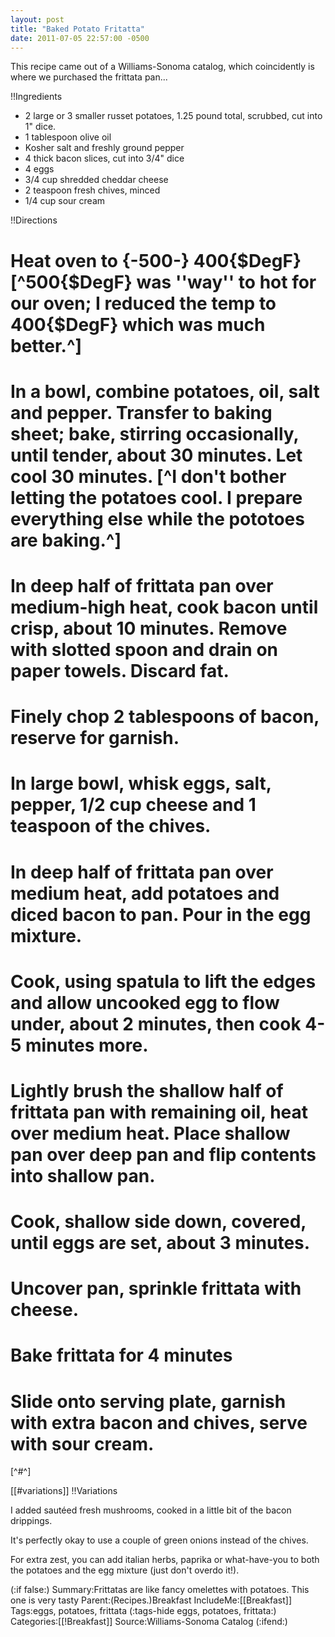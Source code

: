 ```yaml
---
layout: post
title: "Baked Potato Fritatta"
date: 2011-07-05 22:57:00 -0500
---
```

This recipe came out of a Williams-Sonoma catalog, which coincidently is where we purchased the frittata pan...

!!Ingredients
* 2 large or 3 smaller russet potatoes, 1.25 pound total, scrubbed, cut into 1" dice.
* 1 tablespoon olive oil
* Kosher salt and freshly ground pepper
* 4 thick bacon slices, cut into 3/4" dice
* 4 eggs
* 3/4 cup shredded cheddar cheese
* 2 teaspoon fresh chives, minced
* 1/4 cup sour cream

!!Directions
# Heat oven to {-500-} 400{$DegF} [^500{$DegF} was ''way'' to hot for our oven; I reduced the temp to 400{$DegF} which was much better.^]

# In a bowl, combine potatoes, oil, salt and pepper. Transfer to baking sheet; bake, stirring occasionally, until tender, about 30 minutes. Let cool 30  minutes. [^I don't bother letting the potatoes cool. I prepare everything else while the pototoes are baking.^]

# In deep half of frittata pan over medium-high heat, cook bacon until crisp, about 10 minutes. Remove with slotted spoon and drain on paper towels. Discard fat. 

# Finely chop 2 tablespoons of bacon, reserve for garnish.

# In large bowl, whisk eggs, salt, pepper, 1/2 cup cheese and 1 teaspoon of the chives.

# In deep half of frittata pan over medium heat, add potatoes and diced bacon to pan. Pour in the egg mixture.

# Cook, using spatula to lift the edges and allow uncooked egg to flow under, about 2 minutes, then cook 4-5 minutes more.

# Lightly brush the shallow half of frittata pan with remaining oil, heat over medium heat. Place shallow pan over deep pan and flip contents into shallow pan.

# Cook, shallow side down, covered, until eggs are set, about 3 minutes.

# Uncover pan, sprinkle frittata with cheese.

# Bake frittata for 4 minutes

# Slide onto serving plate, garnish with extra bacon and chives, serve with sour cream.

[^#^]

[[#variations]]
!!Variations

I added saut&eacute;ed fresh mushrooms, cooked in a little bit of the bacon drippings.

It's perfectly okay to use a couple of green onions instead of the chives.

For extra zest, you can add italian herbs, paprika or what-have-you to both the potatoes and the egg mixture (just don't overdo it!).

(:if false:)
Summary:Frittatas are like fancy omelettes with potatoes. This one is very tasty
Parent:(Recipes.)Breakfast
IncludeMe:[[Breakfast]]
Tags:eggs, potatoes, frittata
(:tags-hide eggs, potatoes, frittata:)
Categories:[[!Breakfast]]
Source:Williams-Sonoma Catalog
(:ifend:)



